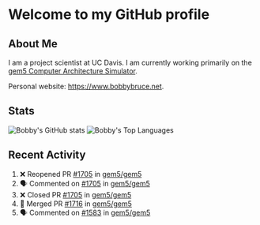 # Welcome to my GitHub profile

## About Me

I am a project scientist at UC Davis. I am currently working primarily on the [gem5 Computer Architecture Simulator](https://github.com/gem5).

Personal website: <https://www.bobbybruce.net>.

## Stats

![Bobby's GitHub stats](https://github-readme-stats.vercel.app/api?username=bobbyrbruce&show_icons=true&theme=responsive&include_all_commits=true&count_private=true&show=reviews&disable_animations=true)
![Bobby's Top Languages ](https://github-readme-stats.vercel.app/api/top-langs/?username=bobbyrbruce&layout=compact&theme=responsive&count_private=true&langs_count=10&disable_animations=true)

## Recent Activity

<!--START_SECTION:activity-->
1. ❌ Reopened PR [#1705](https://github.com/gem5/gem5/pull/1705) in [gem5/gem5](https://github.com/gem5/gem5)
2. 🗣 Commented on [#1705](https://github.com/gem5/gem5/pull/1705#issuecomment-2439888473) in [gem5/gem5](https://github.com/gem5/gem5)
3. ❌ Closed PR [#1705](https://github.com/gem5/gem5/pull/1705) in [gem5/gem5](https://github.com/gem5/gem5)
4. 🎉 Merged PR [#1716](https://github.com/gem5/gem5/pull/1716) in [gem5/gem5](https://github.com/gem5/gem5)
5. 🗣 Commented on [#1583](https://github.com/gem5/gem5/pull/1583#issuecomment-2439788333) in [gem5/gem5](https://github.com/gem5/gem5)
<!--END_SECTION:activity-->
